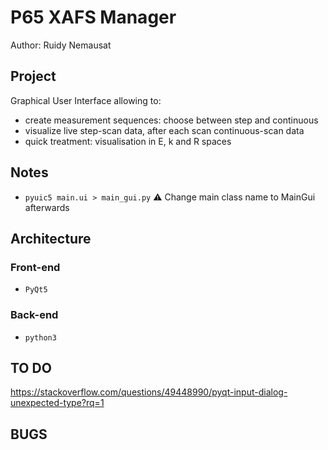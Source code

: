 # P65 XAFS Manager

Author: Ruidy Nemausat

## Project

Graphical User Interface allowing to:

- create measurement sequences: choose between step and continuous
- visualize live step-scan data, after each scan continuous-scan data
- quick treatment: visualisation in E, k and R spaces

## Notes

- `pyuic5 main.ui > main_gui.py` ⚠️ Change main class name to MainGui afterwards

## Architecture

### Front-end

- `PyQt5`

### Back-end

- `python3`

## TO DO

https://stackoverflow.com/questions/49448990/pyqt-input-dialog-unexpected-type?rq=1

## BUGS
